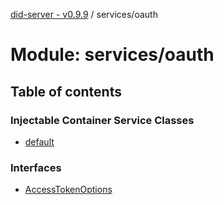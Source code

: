 [did-server - v0.9.9](../README.md) / services/oauth

# Module: services/oauth

## Table of contents

### Injectable Container Service Classes

- [default](../classes/services_oauth.default.md)

### Interfaces

- [AccessTokenOptions](../interfaces/services_oauth.accesstokenoptions.md)
